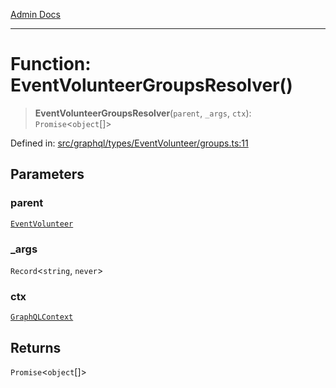 [Admin Docs](/)

***

# Function: EventVolunteerGroupsResolver()

> **EventVolunteerGroupsResolver**(`parent`, `_args`, `ctx`): `Promise`\<`object`[]\>

Defined in: [src/graphql/types/EventVolunteer/groups.ts:11](https://github.com/Sourya07/talawa-api/blob/583d62db9438de398bb9012a4a2617e2cb268b08/src/graphql/types/EventVolunteer/groups.ts#L11)

## Parameters

### parent

[`EventVolunteer`](../../EventVolunteer/type-aliases/EventVolunteer.md)

### \_args

`Record`\<`string`, `never`\>

### ctx

[`GraphQLContext`](../../../../context/type-aliases/GraphQLContext.md)

## Returns

`Promise`\<`object`[]\>
